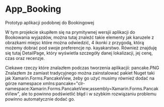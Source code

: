 # App_Booking
Prototyp aplikacji podobnej do Bookingowej

W tym projekcie skupiłem się na prymitywnej wersjii aplikacji do Bookowania wyjazdów, można 
tutaj znaleźć takie elementy jak karuzele z obrazkami miejsc które można odwiedzić, 4 ikonki
z przygodą, którą możemy dobrać pod swoje preferencje np. kayakarstwo. Również znajduję się 
tutaj DetailPage, który wyświetla szczegóły danej lokalizacji, jej cenę, czas oraz recenzje.

Ciekawe rzeczy które znalazłem podczas tworzenia aplikacjii:
pancake.PNG
Znalazłem że zamiast <Frame> tradycyjnego można zainstalować pakiet Nuget taki jak 
Xamarin.Forms.PancakeView, żeby go użyć musimy również dodać na górze namespace 
xmlns:pancake="clr-namespace:Xamarin.Forms.PancakeView;assembly=Xamarin.Forms.PancakeView", 
ale to powinno podświetlić błąd i w szybkim rozwiązaniu problemu powinno automatycznie dodać go.
